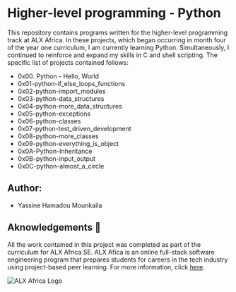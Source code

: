 # **Higher-level programming - Python**

This repository contains programs written for the higher-level programming track at ALX Africa. In these projects, which began occurring in month four of the year one curriculum, I am currently learning Python. Simultaneously, I continued to reinforce and expand my skills in C and shell scripting. The specific list of projects contained follows:

- 0x00. Python - Hello, World
- 0x01-python-if_else_loops_functions
- 0x02-python-import_modules
- 0x03-python-data_structures
- 0x04-python-more_data_structures
- 0x05-python-exceptions
- 0x06-python-classes
- 0x07-python-test_driven_development
- 0x08-python-more_classes
- 0x09-python-everything_is_object
- 0x0A-Python-Inheritance
- 0x0B-python-input_output
- 0x0C-python-almost_a_circle

## Author:
- Yassine Hamadou Mounkaila

## Aknowledgements :pray:

All the work contained in this project was completed as part of the curriculum for ALX Africa SE. ALX Afica is an online full-stack software engineering program that prepares students for careers in the tech industry using project-based peer learning. For more information, click [here](https://www.alxafrica.com).

![ALX Africa Logo](https://user-images.githubusercontent.com/68260654/179647236-42b72b6a-b042-41e8-9d3d-aceefb8789d0.png)
